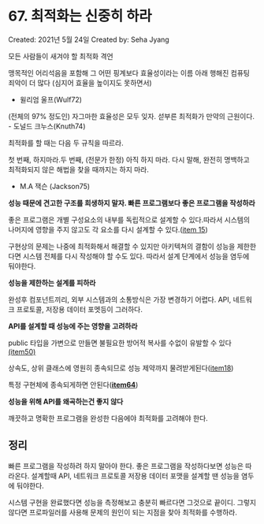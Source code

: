 # 67. 최적화는 신중히 하라

Created: 2021년 5월 24일
Created by: Seha Jyang

모든 사람들이 새겨야 할 최적화 격언

맹목적인 어리석음을 포함해 그 어떤 핑계보다 효율성이라는 이름 아래 행해진 컴퓨팅 죄악이 더 많다 (심지어 효율을 높이지도 못하면서)

- 윌리엄 울프(Wulf72)

(전체의 97% 정도인) 자그마한 효율성은 모두 잊자. 섣부른 최적화가 만약의 근원이다. - 도널드 크누스(Knuth74)

최적화를 할 때는 다음 두 규칙을 따르라.

첫 번째, 하지마라.두 번째, (전문가 한정) 아직 하지 마라. 다시 말해, 완전히 명백하고 최적화되지 않은 해법을 찾을 때까지는 하지 마라.

- M.A 잭슨 (Jackson75)

**성능 때문에 견고한 구조를 희생하지 말자. 빠른 프로그램보다 좋은 프로그램을 작성하라**

좋은 프로그램은 개별 구성요소의 내부를 독립적으로 설계할 수 있다.따라서 시스템의 나머지에 영향을 주지 않고도 각 요소를 다시 설계할 수 있다.([item 15](15%20%E1%84%8F%E1%85%B3%E1%86%AF%E1%84%85%E1%85%A2%E1%84%89%E1%85%B3%E1%84%8B%E1%85%AA%20%E1%84%86%E1%85%A6%E1%86%B7%E1%84%87%E1%85%A5%E1%84%8B%E1%85%B4%20%E1%84%8C%E1%85%A5%E1%86%B8%E1%84%80%E1%85%B3%E1%86%AB%20%E1%84%80%E1%85%AF%E1%86%AB%E1%84%92%E1%85%A1%E1%86%AB%E1%84%8B%E1%85%B3%E1%86%AF%20%E1%84%8E%E1%85%AC%E1%84%89%E1%85%A9%E1%84%92%E1%85%AA%E1%84%92%E1%85%A1%E1%84%85%E1%85%A1%208de7ac3846de457c8a4499c1d26760a0.md))

구현상의 문제는 나중에 최적화해서 해결할 수 있지만 아키텍쳐의 결함이 성능을 제한한다면 시스템 전체를 다시 작성해야 할 수도 있다. 따라서 설계 단계에서 성능을 염두에 둬야한다.

**성능을 제한하는 설계를 피하라**

완성후 컴포넌트끼리, 외부 시스템과의 소통방식은 가장 변경하기 어렵다. API, 네트워크 프로토콜, 저장용 데이터 포멧등이 그러하다.

**API를 설계할 때 성능에 주는 영향을 고려하라**

public 타입을 가변으로 만들면 불필요한 방어적 복사를 수없이 유발할 수 있다[(item50)](50%20%E1%84%8C%E1%85%A5%E1%86%A8%E1%84%89%E1%85%B5%E1%84%8B%E1%85%A6%20%E1%84%87%E1%85%A1%E1%86%BC%E1%84%8B%E1%85%A5%E1%84%8C%E1%85%A5%E1%86%A8%20%E1%84%87%E1%85%A9%E1%86%A8%E1%84%89%E1%85%A1%E1%84%87%E1%85%A9%E1%86%AB%E1%84%8B%E1%85%B3%E1%86%AF%20%E1%84%86%E1%85%A1%E1%86%AB%E1%84%83%E1%85%B3%E1%86%AF%E1%84%85%E1%85%A1%2017634fabc79740f4aade532f059505cf.md)

상속도, 상위 클래스에 영원히 종속되므로 성능 제약까지 물려받게된다([item18](18%20%E1%84%89%E1%85%A1%E1%86%BC%E1%84%89%E1%85%A9%E1%86%A8%E1%84%87%E1%85%A9%E1%84%83%E1%85%A1%E1%84%82%E1%85%B3%E1%86%AB%20%E1%84%92%E1%85%A1%E1%86%B8%E1%84%89%E1%85%A5%E1%86%BC%E1%84%8B%E1%85%B3%E1%86%AF%20%E1%84%89%E1%85%A1%E1%84%8B%E1%85%AD%E1%86%BC%E1%84%92%E1%85%A1%E1%84%85%E1%85%A1%2083b968b8c13f40c9bf9f139eae6adf07.md))

특정 구현체에 종속되게하면 안된다(**[item64](64%20%E1%84%80%E1%85%A2%E1%86%A8%E1%84%8E%E1%85%A6%E1%84%82%E1%85%B3%E1%86%AB%20%E1%84%8B%E1%85%B5%E1%86%AB%E1%84%90%E1%85%A5%E1%84%91%E1%85%A6%E1%84%8B%E1%85%B5%E1%84%89%E1%85%B3%E1%84%85%E1%85%B3%E1%86%AF%20%E1%84%89%E1%85%A1%E1%84%8B%E1%85%AD%E1%86%BC%E1%84%92%E1%85%A2%20%E1%84%8E%E1%85%A1%E1%86%B7%E1%84%8C%E1%85%A9%E1%84%92%E1%85%A1%E1%84%85%E1%85%A1%20845aff4e70a44c9ca0e6f04ab83872dc.md)**)

**성능을 위해 API를 왜곡하는건 좋지 않다**

깨끗하고 명확한 프로그램을 완성한 다음에야 최적화를 고려해야 한다.

## 정리

빠른 프로그램을 작성하려 하지 말아야 한다. 좋은 프로그램을 작성하다보면 성능은 따라온다. 설계할때 API, 네트워크 프로토콜 저장용 데이터 포맷을 설계할 땐 성능을 염두에 둬야한다.

시스템 구현을 완료했다면 성능을 측정해보고 충분히 빠르다면 그것으로 끝이디. 그렇지않다면 프로파일러를 사용해 문제의 원인이 되는 지점을 찾아 최적화를 수행하라.